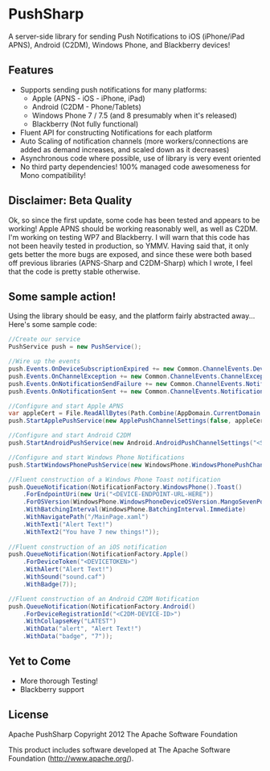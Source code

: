 PushSharp
=========

A server-side library for sending Push Notifications to iOS (iPhone/iPad APNS), Android (C2DM), Windows Phone, and Blackberry devices!

Features
--------
 - Supports sending push notifications for many platforms:
   - Apple (APNS - iOS - iPhone, iPad)
   - Android (C2DM - Phone/Tablets)
   - Windows Phone 7 / 7.5 (and 8 presumably when it's released)
   - Blackberry (Not fully functional)
 - Fluent API for constructing Notifications for each platform
 - Auto Scaling of notification channels (more workers/connections are added as demand increases, and scaled down as it decreases)
 - Asynchronous code where possible, use of library is very event oriented
 - No third party dependencies! 100% managed code awesomeness for Mono compatibility!


Disclaimer: Beta Quality
---------------------------------
Ok, so since the first update, some code has been tested and appears to be working!  Apple APNS should be working reasonably well, as well as C2DM.  I'm working on testing WP7 and Blackberry.
I will warn that this code has not been heavily tested in production, so YMMV.  Having said that, it only gets better the more bugs are exposed, and since these were both based off previous libraries (APNS-Sharp and C2DM-Sharp) which I wrote, I feel that the code is pretty stable otherwise.


Some sample action!
-------------------

Using the library should be easy, and the platform fairly abstracted away... Here's some sample code:
```csharp
//Create our service	
PushService push = new PushService();

//Wire up the events
push.Events.OnDeviceSubscriptionExpired += new Common.ChannelEvents.DeviceSubscriptionExpired(Events_OnDeviceSubscriptionExpired);
push.Events.OnChannelException += new Common.ChannelEvents.ChannelExceptionDelegate(Events_OnChannelException);
push.Events.OnNotificationSendFailure += new Common.ChannelEvents.NotificationSendFailureDelegate(Events_OnNotificationSendFailure);
push.Events.OnNotificationSent += new Common.ChannelEvents.NotificationSentDelegate(Events_OnNotificationSent);

//Configure and start Apple APNS
var appleCert = File.ReadAllBytes(Path.Combine(AppDomain.CurrentDomain.BaseDirectory, "AppleSandbox.p12"));
push.StartApplePushService(new ApplePushChannelSettings(false, appleCert, "test"));

//Configure and start Android C2DM
push.StartAndroidPushService(new Android.AndroidPushChannelSettings("<SENDERID>", "test", "<APPID>"));

//Configure and start Windows Phone Notifications
push.StartWindowsPhonePushService(new WindowsPhone.WindowsPhonePushChannelSettings());

//Fluent construction of a Windows Phone Toast notification
push.QueueNotification(NotificationFactory.WindowsPhone().Toast()
	.ForEndpointUri(new Uri("<DEVICE-ENDPOINT-URL-HERE"))
	.ForOSVersion(WindowsPhone.WindowsPhoneDeviceOSVersion.MangoSevenPointFive)
	.WithBatchingInterval(WindowsPhone.BatchingInterval.Immediate)
	.WithNavigatePath("/MainPage.xaml")
	.WithText1("Alert Text!")
	.WithText2("You have 7 new things!"));
	
//Fluent construction of an iOS notification
push.QueueNotification(NotificationFactory.Apple()
	.ForDeviceToken("<DEVICETOKEN>")
	.WithAlert("Alert Text!")
	.WithSound("sound.caf")
	.WithBadge(7));

//Fluent construction of an Android C2DM Notification
push.QueueNotification(NotificationFactory.Android()
	.ForDeviceRegistrationId("<C2DM-DEVICE-ID>")
	.WithCollapseKey("LATEST")
	.WithData("alert", "Alert Text!")
	.WithData("badge", "7"));
```	
	
Yet to Come
-----------
 - More thorough Testing!
 - Blackberry support
 
License
-------
Apache PushSharp
Copyright 2012 The Apache Software Foundation

This product includes software developed at
The Apache Software Foundation (http://www.apache.org/).
